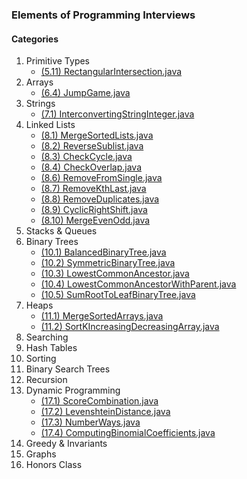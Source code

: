 ### Elements of Programming Interviews

#### Categories
1. Primitive Types
    * [(5.11) RectangularIntersection.java](./RectangularIntersection.java)
2. Arrays
    * [(6.4) JumpGame.java](./JumpGame.java)
3. Strings
    * [(7.1) InterconvertingStringInteger.java](./InterconvertingStringInteger.java)
4. Linked Lists
    * [(8.1) MergeSortedLists.java](./MergeSortedLists.java)
    * [(8.2) ReverseSublist.java](./ReverseSublist.java)
    * [(8.3) CheckCycle.java](./CheckCycle.java)
    * [(8.4) CheckOverlap.java](./CheckOverlap.java)
    * [(8.6) RemoveFromSingle.java](./RemoveFromSingle.java)
    * [(8.7) RemoveKthLast.java](./RemoveKthLast.java)
    * [(8.8) RemoveDuplicates.java](./RemoveDuplicates.java)
    * [(8.9) CyclicRightShift.java](./CyclicRightShift.java)
    * [(8.10) MergeEvenOdd.java](./MergeEvenOdd.java)
5. Stacks & Queues
6. Binary Trees
    * [(10.1) BalancedBinaryTree.java](./BalancedBinaryTree.java)
    * [(10.2) SymmetricBinaryTree.java](./SymmetricBinaryTree.java)
    * [(10.3) LowestCommonAncestor.java](./LowestCommonAncestor.java)
    * [(10.4) LowestCommonAncestorWithParent.java](./LowestCommonAncestorWithParent.java)
    * [(10.5) SumRootToLeafBinaryTree.java](./SumRootToLeafBinaryTree.java)
7. Heaps
    * [(11.1) MergeSortedArrays.java](./MergeSortedArrays.java)
    * [(11.2) SortKIncreasingDecreasingArray.java](./SortKIncreasingDecreasingArray.java)
8. Searching
9. Hash Tables
10. Sorting
11. Binary Search Trees
12. Recursion
13. Dynamic Programming
    * [(17.1) ScoreCombination.java](./ScoreCombination.java)
    * [(17.2) LevenshteinDistance.java](./LevenshteinDistance.java)
    * [(17.3) NumberWays.java](./NumberWays.java)
    * [(17.4) ComputingBinomialCoefficients.java](./ComputingBinomialCoefficients.java)
14. Greedy & Invariants
15. Graphs
16. Honors Class
